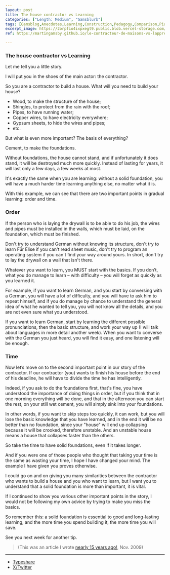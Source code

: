 ```yaml
---
layout: post
title: The house contractor vs Learning
categories: ["Length: Medium", "Gamsblurb"]
tags: [Gamsblog,Anecdotes,Learning,Construction,Pedagogy,Comparison,Piano,Gamsblurb]
excerpt_image: https://2orpfio4ixpxegt9.public.blob.vercel-storage.com/post/cm1u1fmeq0087jk0cq8b047cs/images/34ce129a-4c02-4680-b796-9297c1dc99cd-C5ipXh4CHl9Y61Mi2XUdhPMHmX9sZU.webp
ref: https://martingamsby.github.io/le-contracteur-de-maisons-vs-lapprentissage

---
```


### **The house contractor vs Learning**

Let me tell you a little story.

I will put you in the shoes of the main actor: the contractor.

So you are a contractor to build a house. What will you need to build your house?

- Wood, to make the structure of the house;
- Shingles, to protect from the rain with the roof;
- Pipes, to have running water;
- Copper wires, to have electricity everywhere;
- Gypsum sheets, to hide the wires and pipes;
- etc.

But what is even more important?
The basis of everything?

Cement, to make the foundations.

Without foundations, the house cannot stand, and if unfortunately it does stand, it will be destroyed much more quickly. Instead of lasting for years, it will last only a few days, a few weeks at most.

It's exactly the same when you are learning: without a solid foundation, you will have a much harder time learning anything else, no matter what it is.

With this example, we can see that there are two important points in gradual learning: order and time.

### Order

If the person who is laying the drywall is to be able to do his job, the wires and pipes must be installed in the walls, which must be laid, on the foundation, which must be finished.

Don't try to understand German without knowing its structure, don't try to learn Für Elise if you can't read sheet music, don't try to program an operating system if you can't find your way around yours. In short, don't try to lay the drywall on a wall that isn't there.

Whatever you want to learn, you MUST start with the basics. If you don’t, what you do manage to learn – with difficulty – you will forget as quickly as you learned it.

For example, if you want to learn German, and you start by conversing with a German, you will have a lot of difficulty, and you will have to ask him to repeat himself, and if you do manage by chance to understand the general idea of ​​what he wanted to tell you, you will not know all the details, and you are not even sure what you understood.

If you want to learn German, start by learning the different possible pronunciations, then the basic structure, and work your way up (I will talk about languages ​​in more detail another week). When you want to converse with the German you just heard, you will find it easy, and one listening will be enough.

### Time

Now let’s move on to the second important point in our story of the contractor. If our contractor (you) wants to finish his house before the end of his deadline, he will have to divide the time he has intelligently.

Indeed, if you ask to do the foundations first, that's fine, you have understood the importance of doing things in order, but if you think that in one morning everything will be done, and that in the afternoon you can start the rest, on your still wet cement, you will simply sink into your foundations.

In other words, if you want to skip steps too quickly, it can work, but you will lose the basic knowledge that you have learned, and in the end it will be no better than no foundation, since your "house" will end up collapsing because it will be crooked, therefore unstable. And an unstable house means a house that collapses faster than the others.

So take the time to have solid foundations, even if it takes longer.

And if you were one of those people who thought that taking your time is the same as wasting your time, I hope I have changed your mind. The example I have given you proves otherwise.

I could go on and on giving you many similarities between the contractor who wants to build a house and you who want to learn, but I want you to understand that a solid foundation is more than important, it is vital.

If I continued to show you various other important points in the story, I would not be following my own advice by trying to make you miss the basics.

So remember this: a solid foundation is essential to good and long-lasting learning, and the more time you spend building it, the more time you will save.

See you next week for another tip.

> (This was an article I wrote [nearly 15 years ago!](https://blog.comment-apprendre.com/le-contracteur-de-maisons/), Nov. 2009)

---

- [Typeshare](https://typeshare.co/martingamsby/posts/cm1u1fmeq0087jk0cq8b047cs)
- [X/Twitter](https://x.com/Martin_Gamsby/status/1842176075171799055)

